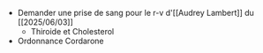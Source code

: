 - Demander une prise de sang pour le r-v  d'[[Audrey Lambert]] du [[2025/06/03]]
	- Thiroide et Cholesterol
- Ordonnance Cordarone